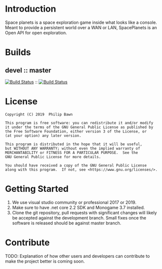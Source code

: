# Introduction 
Space planets is a space exploration game inside what looks like a console. Meant to provide a persistent world over a WAN or LAN, SpacePlanets is an Open API for open exploration.

# Builds
## devel :: master
[![Build Status](https://dev.azure.com/Spacerush/Spaceplanets/_apis/build/status/Spaceplanets-ASP.NET%20Core%20(Development)?branchName=development)](https://dev.azure.com/Spacerush/Spaceplanets/_build/latest?definitionId=1&branchName=development) :: [![Build Status](https://dev.azure.com/Spacerush/Spaceplanets/_apis/build/status/Spaceplanets-ASP.NET%20Core-CI%20(Master)?branchName=master)](https://dev.azure.com/Spacerush/Spaceplanets/_build/latest?definitionId=2&branchName=master)

# License

    Copyright (C) 2019  Philip Bawn

    This program is free software: you can redistribute it and/or modify
    it under the terms of the GNU General Public License as published by
    the Free Software Foundation, either version 3 of the License, or
    (at your option) any later version.

    This program is distributed in the hope that it will be useful,
    but WITHOUT ANY WARRANTY; without even the implied warranty of
    MERCHANTABILITY or FITNESS FOR A PARTICULAR PURPOSE.  See the
    GNU General Public License for more details.

    You should have received a copy of the GNU General Public License
    along with this program.  If not, see <https://www.gnu.org/licenses/>.
	
# Getting Started
1.	We use visual studio community or professional 2017 or 2019.
2.	Make sure to have .net core 2.2 SDK and Monogame 3.7 installed.
3.	Clone the git repository, pull requests with significant changes will likely be accepted against the development branch. Small fixes once the software is released should be against master branch.

# Contribute
TODO: Explanation of how other users and developers can contribute to make the project better is coming soon. 

